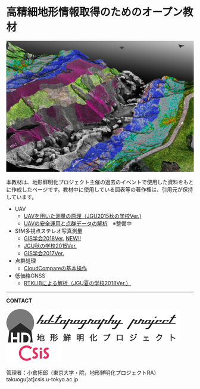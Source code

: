 # 高精細地形情報取得のためのオープン教材
![img](./top.jpg)

本教材は、地形鮮明化プロジェクト主催の過去のイベントで使用した資料をもとに作成したページです。教材中に使用している図表等の著作権は、引用元が保持しています。

- UAV
  - [UAVを用いた測量の原理（JGU2015秋の学校Ver.)](./UAV/README.md)
  - [UAVの安全運用と点群データの解析]()　※整備中
- SfM多視点ステレオ写真測量
    - [GIS学会2018Ver.](./SfM-MVS/GIS_uchiyama_2018/README.md) <u>NEW!!</u>
    - [JGU秋の学校2015Ver.](./SfM-MVS/obanawa/1_about_sfm/1_about_sfm.md#sfm多視点写真測量について)
    - [GIS学会2017Ver.](./SfM-MVS/GIS_uchiyama/README.md)
- 点群処理
  - [CloudCompareの基本操作](./cloudcompare/cloudcompare.md)
- 低価格GNSS
  - [RTKLIBによる解析（JGU夏の学校2018Ver.）](./GNSS/README.md)

---

**CONTACT**  

[![img](HD-topo_logo.png)](http://hdtopography.blogspot.jp/)  [![img](logo_csis.png)](http://www.csis.u-tokyo.ac.jp/japanese/index.html)

管理者：小倉拓郎（東京大学・院，地形鮮明化プロジェクトRA）  
takuogu[at]csis.u-tokyo.ac.jp
